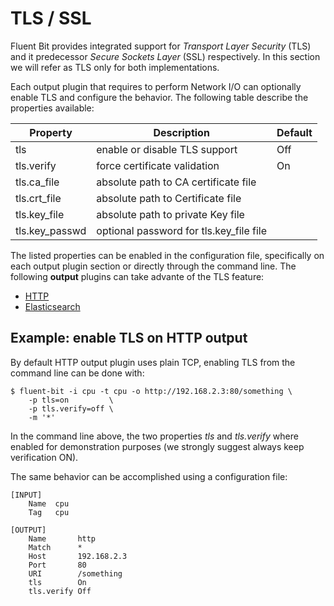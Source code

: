 # TLS \/ SSL

Fluent Bit provides integrated support for _Transport Layer Security_ \(TLS\) and it predecessor _Secure Sockets Layer_ \(SSL\) respectively. In this section we will refer as TLS only for both implementations.

Each output plugin that requires to perform Network I\/O can optionally enable TLS and configure the behavior. The following table describe the properties available:

| Property | Description | Default |
| --- | --- | --- |
| tls | enable or disable TLS support | Off |
| tls.verify | force certificate validation | On |
| tls.ca\_file | absolute path to CA certificate file |  |
| tls.crt\_file | absolute path to Certificate file |  |
| tls.key\_file | absolute path to private Key file |  |
| tls.key\_passwd | optional password for tls.key\_file file |  |

The listed properties can be enabled in the configuration file, specifically on each output plugin section or directly through the command line. The following **output** plugins can take advante of the TLS feature:

* [HTTP](../output/http.md)
* [Elasticsearch](../output/elasticsearch.md)

## Example: enable TLS on HTTP output

By default HTTP output plugin uses plain TCP, enabling TLS from the command line can be done with:

```
$ fluent-bit -i cpu -t cpu -o http://192.168.2.3:80/something \
    -p tls=on         \
    -p tls.verify=off \
    -m '*'

```

In the command line above, the two properties _tls_ and _tls.verify_ where enabled for demonstration purposes \(we strongly suggest always keep verification ON\).

The same behavior can be accomplished using a configuration file:

```
[INPUT]
    Name  cpu
    Tag   cpu

[OUTPUT]
    Name       http
    Match      *
    Host       192.168.2.3
    Port       80
    URI        /something
    tls        On
    tls.verify Off
```

